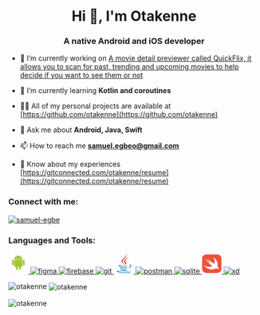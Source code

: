 <h1 align="center">Hi 👋, I'm Otakenne</h1>
<h3 align="center">A native Android and iOS developer</h3>

- 🔭 I’m currently working on [A movie detail previewer called QuickFlix, it allows you to scan for past, trending and upcoming movies to help decide if you want to see them or not](https://github.com/Otakenne/QuickFlix)

- 🌱 I’m currently learning **Kotlin and coroutines**

- 👨‍💻 All of my personal projects are available at [https://github.com/otakenne](https://github.com/otakenne)

- 💬 Ask me about **Android, Java, Swift**

- 📫 How to reach me **samuel.egbeo@gmail.com**

- 📄 Know about my experiences [https://gitconnected.com/otakenne/resume](https://gitconnected.com/otakenne/resume)

<h3 align="left">Connect with me:</h3>
<p align="left">
<a href="https://linkedin.com/in/samuel-egbe" target="blank"><img align="center" src="https://raw.githubusercontent.com/rahuldkjain/github-profile-readme-generator/master/src/images/icons/Social/linked-in-alt.svg" alt="samuel-egbe" height="30" width="40" /></a>
</p>

<h3 align="left">Languages and Tools:</h3>
<p align="left"> <a href="https://developer.android.com" target="_blank" rel="noreferrer"> <img src="https://raw.githubusercontent.com/devicons/devicon/master/icons/android/android-original-wordmark.svg" alt="android" width="40" height="40"/> </a> <a href="https://www.figma.com/" target="_blank" rel="noreferrer"> <img src="https://www.vectorlogo.zone/logos/figma/figma-icon.svg" alt="figma" width="40" height="40"/> </a> <a href="https://firebase.google.com/" target="_blank" rel="noreferrer"> <img src="https://www.vectorlogo.zone/logos/firebase/firebase-icon.svg" alt="firebase" width="40" height="40"/> </a> <a href="https://git-scm.com/" target="_blank" rel="noreferrer"> <img src="https://www.vectorlogo.zone/logos/git-scm/git-scm-icon.svg" alt="git" width="40" height="40"/> </a> <a href="https://www.java.com" target="_blank" rel="noreferrer"> <img src="https://raw.githubusercontent.com/devicons/devicon/master/icons/java/java-original.svg" alt="java" width="40" height="40"/> </a> <a href="https://postman.com" target="_blank" rel="noreferrer"> <img src="https://www.vectorlogo.zone/logos/getpostman/getpostman-icon.svg" alt="postman" width="40" height="40"/> </a> <a href="https://www.sqlite.org/" target="_blank" rel="noreferrer"> <img src="https://www.vectorlogo.zone/logos/sqlite/sqlite-icon.svg" alt="sqlite" width="40" height="40"/> </a> <a href="https://developer.apple.com/swift/" target="_blank" rel="noreferrer"> <img src="https://raw.githubusercontent.com/devicons/devicon/master/icons/swift/swift-original.svg" alt="swift" width="40" height="40"/> </a> <a href="https://www.adobe.com/products/xd.html" target="_blank" rel="noreferrer"> <img src="https://cdn.worldvectorlogo.com/logos/adobe-xd.svg" alt="xd" width="40" height="40"/> </a> </p>

<p><img align="left" src="https://github-readme-stats.vercel.app/api/top-langs?username=otakenne&show_icons=true&locale=en&layout=compact" alt="otakenne" /></p>

<p>&nbsp;<img align="center" src="https://github-readme-stats.vercel.app/api?username=otakenne&show_icons=true&locale=en" alt="otakenne" /></p>

<p><img align="center" src="https://github-readme-streak-stats.herokuapp.com/?user=otakenne&" alt="otakenne" /></p>

